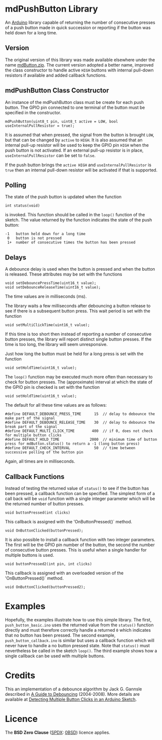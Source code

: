 # mdPushButton Library

An [Arduino](https://www.arduino.cc/) library capable of returning the number of consecutive 
presses of a push button made in quick succession or reporting if the 
button was held down for a long time.

## Version

The original version of this library was made available elsewhere under the name [mdButton.zip](https:sigmdel.ca/michel/program/esp8266/arduino/switch_debouncing_en.html#downloads). The current version adopted a better name, improved the class constructor to handle active `HIGH` buttons with  internal pull-down resistors if available and added callback functions.

## mdPushButton Class Constructor

An instance of the mdPushButton class must be create for each
push button. The GPIO pin connected to one terminal of the button must 
be specified in the constructor.

    mdPushButton(uint8_t pin, uint8_t active = LOW, bool useInternalPullResistor = true);

It is assumed that when pressed, the signal from the button is
brought `LOW`, but that can be changed by `active` to `HIGH`. It is
also assumed that an internal pull-up resistor will be used to 
keep the GPIO pin `HIGH` when the push button is not activated. If
an external pull-up resistor is in place, `useInternalPullResistor`
can be set to `false`.

If the push button brings the `active HIGH` and `useInternalPullResistor` 
is `true` then an internal pull-down resistor will be activated if
that is supported.

## Polling

The state of the push button is updated when the function 

    int status(void)
    
is invoked. This function should be called in the `loop()` function of
the sketch. The value returned by the function indicates the state
of the push button:

    -1   button held down for a long time
     0   button is not pressed
     1+  number of consecutive times the button has been pressed

## Delays

A debounce delay is used when the button is pressed and when
the button is released. These attributes may be set with the 
functions

    void setDebouncePressTime(uint16_t value);
    void setDebounceReleaseTime(uint16_t value);

The time values are in milliseconds (ms).

The library waits a few milliseconds after debouncing a button
release to see if there is a subsequent button press. This wait
period is set with the function

    void setMultiClickTime(uint16_t value);
    
If this time is too short then instead of reporting a number of
consecutive button presses, the library will report distinct single
button presses. If the time is too long, the library will seem 
unresponsive.

Just how long the button must be held for a long press is set
with the function 

    void setHoldTime(uint16_t value);
   
The `loop()` function may be executed much more often than 
necessary to check for button presses. The (approximate) interval
at which the state of the GPIO pin is checked is set with the 
function 

    void setHoldTime(uint16_t value);
   
The default for all these time values are as follows:

	#define DEFAULT_DEBOUNCE_PRESS_TIME      15  // delay to debounce the make part of the signal
	#define DEFAULT_DEBOUNCE_RELEASE_TIME    30  // delay to debounce the break part of the signal
	#define DEFAULT_MULTI_CLICK_TIME        400  // if 0, does not check for multiple button clicks
	#define DEFAULT_HOLD_TIME              2000  // minimum time of button press for mdButton.status() to return a -1 (long button press)
	#define DEFAULT_CHECK_INTERVAL           50  // time between successive polling of the button pin 

Again, all times are in milliseconds.


## Callback Functions

Instead of testing the returned value of `status()` to see if the button 
has been pressed, a callback function can be specified. The simplest
form of a call back will be `void` function with a single integer
parameter which will be the returned number of button presses.

    void buttonPressed(int clicks)

This callback is assigned with the 'OnButtonPressed()` method.

    void OnButtonClicked(buttonPressed);

It is also possible to install a callback function with two integer
parameters. The first will be the GPIO pin number of the button,
the second the number of consecutive button presses. This is useful
when a single handler for multiple buttons is used.

    void buttonPressed2(int pin, int clicks)
    
This callback is assigned with an overloaded version of the 
'OnButtonPressed()` method.

    void OnButtonClicked(buttonPressed2);
    

# Examples

Hopefully, the examples illustrate how to use this simple library. The first, `push_button_basic.ino` uses the returned value from the `status()` function directly and must therefore correctly handle a returned `0` which indicates that no button has been pressed. The second example, `push_button_callback.ino` is similar but uses a callback function which will never have to handle a no button pressed state. Note that `status()` must nevertheless be called in the sketch `loop()`. The third example shows how a single callback can be used with multiple buttons.

# Credits

This an implementation of a debounce algorithm by Jack G. Gannsle described in [A Guide to Debouncing](http://www.eng.utah.edu/~cs5780/debouncing.pdf) (2004-2008). More details are available at [Detecting Multiple Button Clicks in an Arduino Sketch](https://sigmdel.ca/michel/program/esp8266/arduino/switch_debouncing_en.htm).


# Licence

The **BSD Zero Clause** ([SPDX](https://spdx.dev/): [0BSD](https://spdx.org/licenses/0BSD.html)) licence applies.




